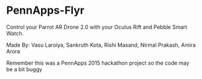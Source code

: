 # PennApps-Flyr
Control your Parrot AR Drone 2.0 with your Oculus Rift and Pebble Smart Watch.  

Made By: Vasu Laroiya, Sankruth Kota, Rishi Masand, Nirmal Prakash, Amira Arora

Remember this was a PennApps 2015 hackathon project so the code may be a bit buggy
